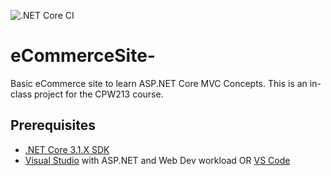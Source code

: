 ![.NET Core CI](https://github.com/DillonStricklett/eCommerceSite-/workflows/.NET%20Core%20CI/badge.svg)

# eCommerceSite-
Basic eCommerce site to learn ASP.NET Core MVC Concepts.
This is an in-class project for the CPW213 course.

## Prerequisites
 - [.NET Core 3.1.X SDK](https://dotnet.microsoft.com/download)
 - [Visual Studio](https://visualstudio.microsoft.com/) with ASP.NET and Web Dev workload OR [VS Code](https://code.visualstudio.com/)
 
